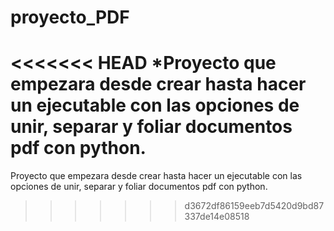 # proyecto_PDF
<<<<<<< HEAD
*Proyecto que empezara desde crear hasta hacer un ejecutable con las opciones de unir, separar y foliar documentos pdf  con python.
=======
Proyecto que empezara desde crear hasta hacer un ejecutable con las opciones de unir, separar y foliar documentos pdf  con python.
>>>>>>> d3672df86159eeb7d5420d9bd87337de14e08518
